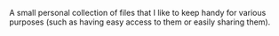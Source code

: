 A small personal collection of files that I like to keep handy for various purposes (such as having easy access to them or easily sharing them).
